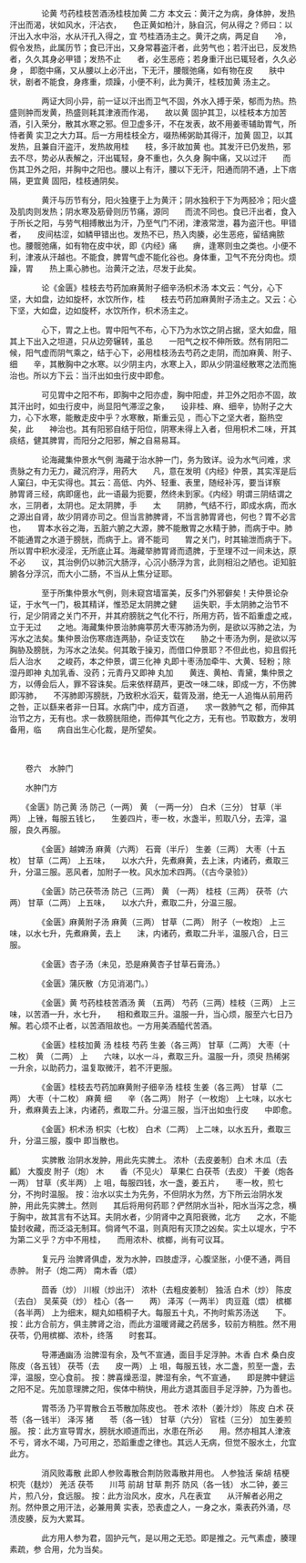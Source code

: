 <!-- { "loadSidebar": true } -->
　　　　论黄 芍药桂枝苦酒汤桂枝加黄 二方 本文云：黄汗之为病，身体肿，发热汗出而渴，状如风水，汗沾衣，　　色正黄如柏汁，脉自沉，何从得之？师曰：以汗出入水中浴，水从汗孔入得之，宜 芍桂酒汤主之。黄汗之病，两足自　　冷，假令发热，此属历节；食已汗出，又身常暮盗汗者，此劳气也；若汗出已，反发热者，久久其身必甲错；发热不止　　者，必生恶疮；若身重汗出已辄轻者，久久必身 ， 即胞中痛，又从腰以上必汗出，下无汗，腰髋弛痛，如有物在皮　　肤中状，剧者不能食，身疼重，烦躁，小便不利，此为黄汗，桂枝加黄 汤主之。

　　　　两证大同小异，前一证以汗出而卫气不固，外水入搏于荣，郁而为热。热盛则肿而发黄，热盛则耗其津液而作渴，　　故以黄 固护其卫，以桂枝本方加苦酒，引入荣分，散其水寒之邪。但卫虚多汗，不在发表，故不用姜枣辅助胃气，所　　恃者黄 实卫之大力耳。后一方用桂枝全方，啜热稀粥助其得汗，加黄 固卫，以其发热，且兼自汗盗汗，发热故用桂　　枝，多汗故加黄 也。其发汗已仍发热，邪去不尽，势必从表解之，汗出辄轻，身不重也，久久身 胸中痛，又以过汗　　而伤其卫外之阳，并胸中之阳也。腰以上有汗，腰以下无汗，阳通而阴不通，上下痞隔，更宜黄 固阳，桂枝通阴矣。

　　　　黄汗与历节有分，阳火独壅于上为黄汗；阴水独积于下为两胫冷；阳火盛及肌肉则发热；阴水寒及筋骨则历节痛，源同　　而流不同也。食已汗出者，食入于所长之阳，与劳气相搏散出为汗，乃至气门不闭，津液常泄，暮为盗汗也。甲错者，　　皮间枯涩，如鳞甲错出也。发热不已，热入肉腠，必生恶疮，留结痈脓也。腰髋弛痛，如有物在皮中状，即《内经》痛　　痹，逢寒则虫之类也。小便不利，津液从汗越也。不能食，脾胃气虚不能化谷也。身体重，卫气不充分肉也。烦躁，胃　　热上熏心肺也。治黄汗之法，尽发于此矣。

　　　　论《金匮》桂枝去芍药加麻黄附子细辛汤枳术汤 本文云：气分，心下坚，大如盘，边如旋杯，水饮所作，桂　　枝去芍药加麻黄附子汤主之。又云：心下坚，大如盘，边如旋杯，水饮所作，枳术汤主之。

　　　　心下，胃之上也。胃中阳气不布，心下乃为水饮之阴占据，坚大如盘，阻其上下出入之坦道，只从边旁辗转，虽总　　一阳气之权不伸所致。然有阴阳二候，阳气虚而阴气乘之，结于心下，必用桂枝汤去芍药之走阴，而加麻黄、附子、细　　辛，其散胸中之水寒。以少阴主内，水寒上入，即从少阴温经散寒之法而施治也。所以方下云：当汗出如虫行皮中即愈。

　　　　可见胃中之阳不布，即胸中之阳亦虚，胸中阳虚，并卫外之阳亦不固，故其汗出时，如虫行皮中，尚显阳气滞涩之象，　　设非桂、麻、细辛，协附子之大力，心下水寒，能散走皮中乎？水寒散，斯重云见 ，而心下之坚大者，豁热空矣，此　　神治也。其有阳邪自结于阳位，阴寒未得上入者，但用枳术二味，开其痰结，健其脾胃，而阳分之阳邪，解之自易易耳。

　　　　论海藏集仲景水气例 海藏于治水肿一门，务为致详。设为水气问难，求责脉之有力无力，藏沉府浮，用药大　　凡，意在发明《内经》仲景，其实浑是后人窠臼，中无实得也。其云：高低、内外、轻重、表里，随经补泻，要当详察　　肺胃肾三经，病即瘥也，此一语最为扼要，然终未到家。《内经》明谓三阴结谓之水，三阴者，太阴也。足太阴脾，手　　太　　阴肺，气结不行，即成水病，而水之源出自肾，故少阴肾亦司之。但当言肺脾肾，不当言肺胃肾也，何也？胃不必言也，　　胃本水谷之海，五脏六腑之大源，脾不能散胃之水精于肺，而病于中。肺不能通胃之水道于膀胱，而病于上。肾不能司　　胃之关门，时其输泄而病于下。所以胃中积水浸淫，无所底止耳。海藏举肺胃肾而遗脾，于至理不过一间未达，原不必　　议，其治例仍以肺沉大肠浮，心沉小肠浮为言，此则相沿之陋也。讵知脏腑各分浮沉，而大小二肠，不当从上焦分证耶。

　　　　至于所集仲景水气例，则未窥宫墙富美，反多门外邪僻矣！夫仲景论杂证，于水气一门，极其精详，惟恐足太阴脾之健　　运失职，手太阴肺之治节不行，足少阴肾之关门不开，并其府膀胱之气化不行，所用方药，皆不蹈重虚之戒，立于无过　　之地。海藏集仲景治肺痈葶苈大枣泻肺汤为例，是欲以泻肺之法，为泻水之法矣。集仲景治伤寒痞连两胁，杂证支饮在　　胁之十枣汤为例，是欲以泻胸胁及膀胱，为泻水之法矣。何其敢于操刃，而借口仲景耶？不但此也，抑且假托后人治水　　之峻药，本之仲景，谓三化神 丸即十枣汤加牵牛、大黄、轻粉；除湿丹即神 丸加乳香、没药；元青丹又即神 丸加　　黄连、黄柏、青黛，集仲景之方，以傅会后人，罪不容诛矣。后来依样葫芦，更改一味二味，即成一方，不伤脾即泻肺，　　不泻肺即泻膀胱，乃致积水滔天，载胥及溺，绝无一人追悔从前用药之咎，正以繇来者非一日耳。水病门中，成方百道，　　求一救肺气之 郁，而伸其治节之方，无有也。求一救膀胱阻绝，而伸其气化之方，无有也。节取数方，发明备用，临　　病自出生心化裁，是所望矣。

　　　　

　　卷六　水肿门　　

　　水肿门方　　

　　《金匮》防己黄 汤 防己（一两） 黄 （一两一分） 白术（三分） 甘草（半两） 上锉，每服五钱匕，　　生姜四片，枣一枚，水盏半，煎取八分，去滓，温服，良久再服。

　　　　《金匮》越婢汤 麻黄（六两） 石膏（半斤） 生姜（三两） 大枣（十五枚） 甘草（二两） 上五味，　　以水六升，先煮麻黄，去上沫，内诸药，煮取三升，分温三服。恶风者，加附子一枚。风水加术四两。（《古今录验》）

　　　　《金匮》防己茯苓汤 防己（三两） 黄 （一两） 桂枝（三两） 茯苓（六两） 甘草（二两） 上五味，　　以水六升，煮取二升，分温三服。

　　　　《金匮》麻黄附子汤 麻黄（三两） 甘草（二两） 附子（一枚炮） 上三味，以水七升，先煮麻黄，去上　　沫，内诸药，煮取二升半，温服八合，日三服。

　　　　《金匮》杏子汤（未见，恐是麻黄杏子甘草石膏汤。）

　　　　《金匮》蒲灰散（方见消渴门。）

　　　　《金匮》黄 芍药桂枝苦酒汤 黄 （五两） 芍药（三两）桂枝（三两） 上三味，以苦酒一升，水七升，　　相和煮取三升。温服一升，当心烦，服至六七日乃解。若心烦不止者，以苦酒阻故也。一方用美酒醯代苦酒。

　　　　《金匮》桂枝加黄 汤 桂枝 芍药 生姜（各三两） 甘草（二两） 大枣（十二枚） 黄 （二两） 上　　六味，以水一斗，煮取三升。温服一升，须臾 热稀粥一升余，以助药力，温复取微汗，若不汗更服。

　　　　《金匮》桂枝去芍药加麻黄附子细辛汤 桂枝 生姜（各三两） 甘草（二两） 大枣（十二枚） 麻黄 细　　辛（各二两） 附子（一枚炮） 上七味，以水七升，煮麻黄去上沫，内诸药，煮取二升。分温三服，当汗出如虫行皮　　中即愈。

　　　　《金匮》枳术汤 枳实（七枚） 白术（二两） 上二味，以水五升，煮取三升，分温三服，腹中 即当散也。

　　　　实脾散 治阴水发肿，用此先实脾土。 浓朴（去皮姜制）白术 木瓜（去瓤） 大腹皮 附子（炮） 木　　香（不见火） 草果仁 白茯苓（去皮） 干姜（炮各一两） 甘草（炙半两） 上 咀，每服四钱，水一盏，姜五片，　　枣一枚，煎七分，不拘时温服。 按：治水以实土为先务，不但阴水为然，方下所云治阴水发肿，用此先实脾土。然则　　其后将用何药耶？俨然阴水当补，阳水当泻之念，横于胸中，故其言有不达耳。夫阴水者，少阴肾中之真阳衰微，北方　　之水，不能蛰封收藏，而泛溢无制耳。倘肾气不温，则真阳有灭顶之凶矣。实土以堤水，宁不为第二义乎？方中不用桂，　　而用浓朴、槟榔，尚有可议耳。

　　　　复元丹 治脾肾俱虚，发为水肿，四肢虚浮，心腹坚胀，小便不通，两目赤肿。 附子（炮二两） 南木香（煨）

　　　　茴香（炒） 川椒（炒出汗） 浓朴（去粗皮姜制） 独活 白术（炒） 陈皮（去白） 吴茱萸（炒） 桂心（各一　　两） 泽泻（一两半） 肉豆蔻（煨） 槟榔（各半两） 上为细末，糊丸如梧桐子大。每服五十丸，不拘时紫苏汤送　　下。 按：此方合前方，俱主脾肾之治，而此方温暖肾藏之药居多，较前方稍胜。然不用茯苓，仍用槟榔、浓朴，终落　　时套耳。

　　　　导滞通幽汤 治脾湿有余，及气不宣通，面目手足浮肿。木香 白术 桑白皮 陈皮（各五钱） 茯苓（去　　皮一两） 上 咀，每服五钱，水二盏，煎至一盏，去滓，温服，空心食前。 按：脾喜燥恶湿，脾湿有余，气不宣通，　　即是脾中健运之阳不足。先加意理脾之阳，俟体中稍快，用此方退其面目手足浮肿，乃为善也。

　　　　胃苓汤 乃平胃散合五苓散加陈皮也。 苍术 浓朴（姜汁炒） 陈皮 白术 茯苓（各一钱半） 泽泻 猪　　苓（各一钱） 甘草（六分） 官桂（三分） 加生姜煎服。 按：此方宣导胃水，膀胱水顺道而出，水患在所必　　用。然亦相其人津液不亏，肾水不竭，乃可用之，恐蹈重虚之律也。其远人无病，但觉不服水土，允宜此方。

　　　　消风败毒散 此即人参败毒散合荆防败毒散并用也。 人参独活 柴胡 桔梗 枳壳（麸炒） 羌活 茯苓　　川芎 前胡 甘草 荆芥 防风（各一钱） 水二钟，姜三片，煎八分，食远服。 按：此方治风水，皮水，凡在表宜　　从汗解者必用之剂。然仲景之用汗法，必兼用黄 实表，恐表虚之人，一身之水，乘表药外涌，尽渍皮腠，反为大累耳。

　　　　此方用人参为君，固护元气，是以用之无恐。即是推之。元气素虚，腠理素疏，参 合用，允为当矣。

